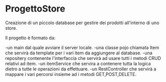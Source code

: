 # ProgettoStore

Creazione di un piccolo database per gestire dei prodotti all'interno di uno store.

Il progetto è formato da:

-un main dal quale avviare il server locale.
-una classe pojo chiamata Item che servirà da template per i vari item da aggiungere al database.
-una repositery contenente l'interfaccia che servirà ad usare tutti i metodi CRUD relativi ad item.
-un itemService che servira a contenere tutta la logica dietro a tutte le operazioni da effettuare.
-un RestController che servirà a mappare i vari percorsi insieme ad i metodi GET,POST,DELETE.
